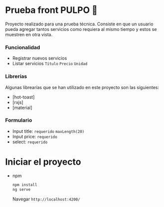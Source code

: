 # Prueba front PULPO 🐙

Proyecto realizado para una prueba técnica. Consiste en que un usuario pueda agregar tantos servicios como requiera al mismo tiempo y estos se muestren en otra vista.

### Funcionalidad

- Registrar nuevos servicios
- Listar servicios `Título` `Precio` `Unidad`

### Librerías

Algunas librearías que se han utilizado en este proyecto son las siguientes:

- [hot-toast]
- [rxjs]
- [material]

### Formulario

- Input title: `requerido` `maxLength(20)`
- Input price: `requerido`
- select: `requerido`

# Iniciar el proyecto

- npm

  ```sh
  npm install
  ng serve
  ```

  Navegar `http://localhost:4200/`
